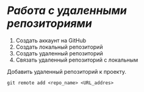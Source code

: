 # *Работа с удаленными репозиториями*
1. Создать аккаунт на GitHub
2. Создать локальный репозиторий
3. Создать удаленный репозиторий
4. Связать удаленный репозиторий с локальным

Добавить удаленный репозиторий к проекту.
```
git remote add <repo_name> <URL_addres>
```
